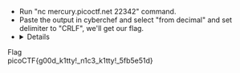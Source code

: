 - Run "nc mercury.picoctf.net 22342" command.
- Paste the output in cyberchef and select "from decimal" and set delimiter to "CRLF", we'll get our flag.
-  <details> 
  <summary>Flag</summary>
   picoCTF{g00d_k1tty!_n1c3_k1tty!_5fb5e51d}
  </details>
